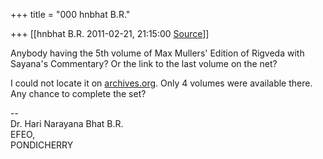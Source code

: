 +++
title = "000 hnbhat B.R."

+++
[[hnbhat B.R.	2011-02-21, 21:15:00 [Source](https://groups.google.com/g/samskrita/c/Gw3b2-QHc8A)]]



Anybody having the 5th volume of Max Mullers' Edition of Rigveda with Sayana's Commentary? Or the link to the last volume on the net?

  

I could not locate it on [archives.org](http://archives.org). Only 4 volumes were available there. Any chance to complete the set?  

  

  
--  
Dr. Hari Narayana Bhat B.R.  
EFEO,  
PONDICHERRY  


